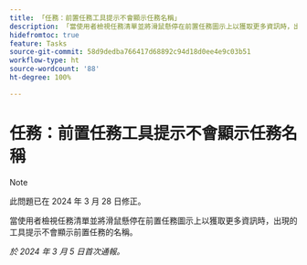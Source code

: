 ```yaml
---
title: 「任務：前置任務工具提示不會顯示任務名稱」
description: 「當使用者檢視任務清單並將滑鼠懸停在前置任務圖示上以獲取更多資訊時，出現的工具提示不會顯示前置任務的名稱。」
hidefromtoc: true
feature: Tasks
source-git-commit: 58d9dedba766417d68892c94d18d0ee4e9c03b51
workflow-type: ht
source-wordcount: '88'
ht-degree: 100%

---
```



# 任務：前置任務工具提示不會顯示任務名稱

>[!NOTE]
>
>此問題已在 2024 年 3 月 28 日修正。

當使用者檢視任務清單並將滑鼠懸停在前置任務圖示上以獲取更多資訊時，出現的工具提示不會顯示前置任務的名稱。

_於 2024 年 3 月 5 日首次通報。_
